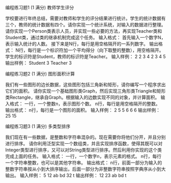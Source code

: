 编程练习题1  (1 满分)
教师学生评分

学校要进行年终总结，需要对教师和学生的评分结果进行统计。学生的统计数据有三个，教师的统计数据有四个。请你实现一个统计系统，对输入的数据进行整理。 
请你实现一个Person类表示人员，并实现一些必要的方法，再实现Teacher类和Student类，通过类的继承机制完成这个任务。
输入格式：
首先输入一个数字N，表示输入统计的人数。
接下来是N行，每行是用空格隔开的一系列数字。
输出格式：
N行，每行是一个标识符加一个平均得分（向下取整的整数），用空格隔开。
学生的标识符是Student，教师的标识符是Teacher。
输入样例：
2
2 3 4
2 3 4 5
输出样例：
Student 3
Teacher 3




编程练习题2  (1 满分)
图形面积计算

我们有一些图形的边长数据，这些图形包括三角新和矩形，请你编写一个程序求出它们的面积。 
请你实现一个基础图形类Graph，然后实现三角形类Triangle和矩形类Rectangle，继承自Graph。根据输入的边数实现不同的对象，并计算面积。
输入格式：
一行，一个整数n，表示图形个数。
n行，每行是用空格隔开的整数。
输出格式：
n行，每行是一个图形的面积。
输入样例：
2
5 5
6 6 6
输出样例：
25
15





编程练习题3  (1 满分)
多类型排序

我们现在有一些数据，是整数和字符串混杂的。现在需要你将他们分开，并且分别进行排序。 
请你利用泛型实现一个数组类，并且实现排序函数，使得其既可以对Integer类型进行排序，又可以对String类型进行排序。然后利用你实现的这个类完成上面的任务。
输入格式：
一行，一个数字n，表示元素的格式。
n行，每行一个字符串整数，也可以是其他字符串。
输出格式：
n行，前面一部分为输入的整数字符串按从小到大排序输出，后面一部分为非整数字符串按照字典序从小到大输出。
输入样例：
5
12
ab
bd
32
t
输出样例：
12
23
ab
bd
t





